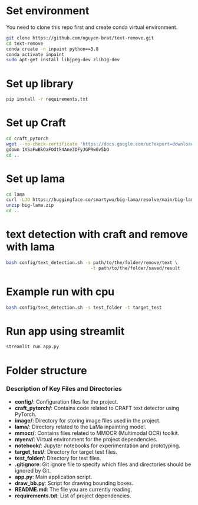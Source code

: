 # Set environment
You need to clone this repo first and create conda virtual environment.
```bash
git clone https://github.com/nguyen-brat/text-remove.git
cd text-remove
conda create -n inpaint python==3.8
conda activate inpaint
sudo apt-get install libjpeg-dev zlib1g-dev
```

# Set up library
```bash
pip install -r requirements.txt
```

# Set up Craft

```bash
cd craft_pytorch
wget --no-check-certificate 'https://docs.google.com/uc?export=download&id=1Jk4eGD7crsqCCg9C9VjCLkMN3ze8kutZ' -O "craft_mlt_25k.pth"
gdown 1XSaFwBkOaFOdtk4Ane3DFyJGPRw6v5bO
cd ..
```

# Set up lama
```bash
cd lama
curl -LJO https://huggingface.co/smartywu/big-lama/resolve/main/big-lama.zip
unzip big-lama.zip
cd ..
```

# text detection with craft and remove with lama
```bash
bash config/text_detection.sh -s path/to/the/folder/remove/text \
                                -t path/to/the/folder/saved/result
```

# Example run with cpu
```bash
bash config/text_detection.sh -s test_folder -t target_test
```

# Run app using streamlit

```bash
streamlit run app.py
```

# Folder structure

### Description of Key Files and Directories

- **config/**: Configuration files for the project.
- **craft_pytorch/**: Contains code related to CRAFT text detector using PyTorch.
- **image/**: Directory for storing image files used in the project.
- **lama/**: Directory related to the LaMa inpainting model.
- **mmocr/**: Contains files related to MMOCR (Multimodal OCR) toolkit.
- **myenv/**: Virtual environment for the project dependencies.
- **notebook/**: Jupyter notebooks for experimentation and prototyping.
- **target_test/**: Directory for target test files.
- **test_folder/**: Directory for test files.
- **.gitignore**: Git ignore file to specify which files and directories should be ignored by Git.
- **app.py**: Main application script.
- **draw_bb.py**: Script for drawing bounding boxes.
- **README.md**: The file you are currently reading.
- **requirements.txt**: List of project dependencies.
